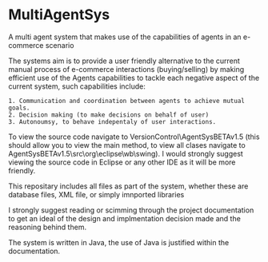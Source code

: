 # MultiAgentSys
A multi agent system that makes use of the capabilities of agents in an e-commerce scenario

The systems aim is to provide a user friendly alternative to the current manual process of e-commerce interactions (buying/selling) by
making efficient use of the Agents capabilities to tackle each negative aspect of the current system, such capabilities include:

    1. Communication and coordination between agents to achieve mutual goals.
    2. Decision making (to make decisions on behalf of user)
    3. Autonoumsy, to behave indepentaly of user interactions.


To view the source code navigate to VersionControl\AgentSysBETAv1.5 (this should allow you to view the main method, to view all clases 
navigate to AgentSysBETAv1.5\src\org\eclipse\wb\swing). I would strongly suggest viewing the source code in Eclipse 
or any other IDE as it will be more friendly.

This repositary includes all files as part of the system, whether these are database files, XML file, or simply imnported libraries

I strongly suggest reading or scimming through the project documentation to get an ideal of the design and implmentation decision made and 
the reasoning behind them.

The system is written in Java, the use of Java is justified within the documentation.
